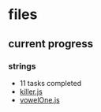 # files
## current progress
### strings
- 11 tasks completed
- [killer.js](https://github.com/maximozaitsev/files/blob/main/killer.js)
- [vowelOne.js](https://github.com/maximozaitsev/files/blob/main/vowelOne.js)
